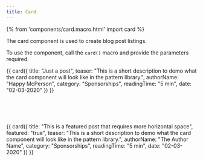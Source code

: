 ```yaml
---
title: Card
---
```


{% from 'components/card.macro.html' import card %}

The card component is used to create blog post listings.

To use the component, call the `card()` macro and provide the parameters required.

{{ card({
    title: "Just a post",
    teaser: "This is a short description to demo what the card component will look like in the pattern library.",
    authorName: "Happy McPerson",
    category: "Sponsorships",
    readingTime: "5 min",
    date: "02-03-2020"
}) }}

<br>
<br>
<br>

{{ card({
    title: "This is a featured post that requires more horizontal space",
    featured: "true",
    teaser: "This is a short description to demo what the card component will look like in the pattern library.",
    authorName: "The Author Name",
    category: "Sponsorships",
    readingTime: "5 min",
    date: "02-03-2020"
}) }}
